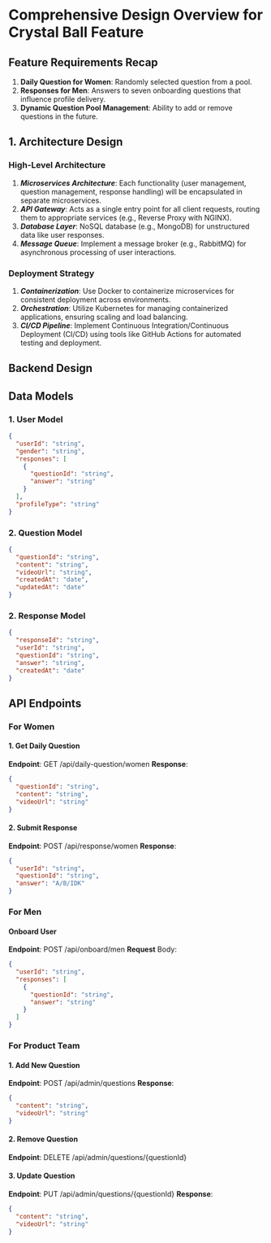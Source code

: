 # Comprehensive Design Overview for Crystal Ball Feature

## Feature Requirements Recap
1. **Daily Question for Women**: Randomly selected question from a pool.
2. **Responses for Men**: Answers to seven onboarding questions that influence profile delivery.
3. **Dynamic Question Pool Management**: Ability to add or remove questions in the future.

## 1. Architecture Design

### High-Level Architecture
1. ***Microservices Architecture***: Each functionality (user management, question management, response handling) will be encapsulated in separate microservices.
2. ***API Gateway***: Acts as a single entry point for all client requests, routing them to appropriate services (e.g., Reverse Proxy with NGINX).
3. ***Database Layer***: NoSQL database (e.g., MongoDB) for unstructured data like user responses.
4. ***Message Queue***: Implement a message broker (e.g., RabbitMQ) for asynchronous processing of user interactions.

### Deployment Strategy
1. ***Containerization***: Use Docker to containerize microservices for consistent deployment across environments.
2. ***Orchestration***: Utilize Kubernetes for managing containerized applications, ensuring scaling and load balancing.
3. ***CI/CD Pipeline***: Implement Continuous Integration/Continuous Deployment (CI/CD) using tools like GitHub Actions for automated testing and deployment.

## Backend Design
## Data Models

### 1. User Model
```json
{
  "userId": "string",
  "gender": "string",
  "responses": [
    {
      "questionId": "string",
      "answer": "string"
    }
  ],
  "profileType": "string"
}
```
### 2. Question Model
```json
{
  "questionId": "string",
  "content": "string",
  "videoUrl": "string",
  "createdAt": "date",
  "updatedAt": "date"
}
```

### 2. Response Model
```json
{
  "responseId": "string",
  "userId": "string",
  "questionId": "string",
  "answer": "string",
  "createdAt": "date"
}
```
## API Endpoints
### For Women

#### 1. Get Daily Question
**Endpoint**: GET /api/daily-question/women
**Response**:
```json
{
  "questionId": "string",
  "content": "string",
  "videoUrl": "string"
}
```
#### 2. Submit Response
**Endpoint**: POST /api/response/women
**Response**:
```json
{
  "userId": "string",
  "questionId": "string",
  "answer": "A/B/IDK"
}
```

### For Men
#### Onboard User
**Endpoint**: POST /api/onboard/men
**Request** Body:
```json
{
  "userId": "string",
  "responses": [
    {
      "questionId": "string",
      "answer": "string"
    }
  ]
}
```

### For Product Team

#### 1. Add New Question
**Endpoint**: POST /api/admin/questions
**Response**:
```json
{
  "content": "string",
  "videoUrl": "string"
}
```
#### 2. Remove Question
**Endpoint**: DELETE /api/admin/questions/{questionId}

#### 3. Update Question
**Endpoint**: PUT /api/admin/questions/{questionId}
**Response**:
```json
{
  "content": "string",
  "videoUrl": "string"
}
```

